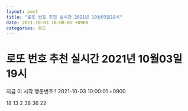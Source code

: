 ```yaml
---
layout: post
title: "로또 번호 추천 실시간 2021년 10월03일19시"
date: 2021-10-03 10:00:01 +0900
categories: 로또
---
```


# 로또 번호 추천 실시간 2021년 10월03일19시

지금 이 시각 행운번호!! 2021-10-03 10:00:01 +0900

 18  13  2  38  36  22 


